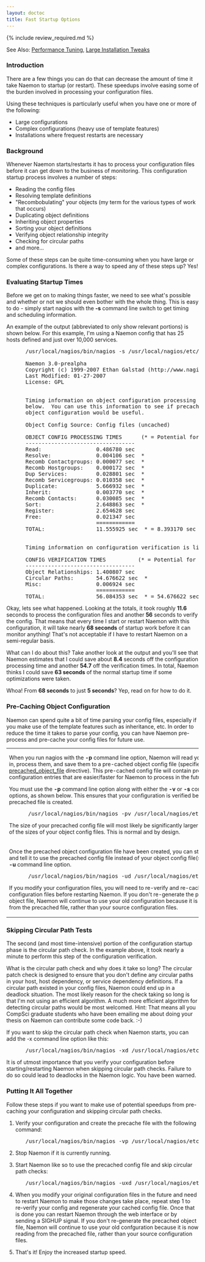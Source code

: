 ```yaml
---
layout: doctoc
title: Fast Startup Options
---
```


{% include review_required.md %}


<span class="glyphicon glyphicon-arrow-right"></span> See Also: <a href="tuning.html">Performance Tuning</a>, <a href="largeinstalltweaks.html">Large Installation Tweaks</a>

### Introduction

There are a few things you can do that can decrease the amount of time it take Naemon to startup (or restart).  These speedups involve easing some of the burden involved in processing your configuration files.

Using these techniques is particularly useful when you have one or more of the following:

<ul>
<li>Large configurations</li>
<li>Complex configurations (heavy use of template features)</li>
<li>Installations where frequest restarts are necessary</li>
</ul>

### Background

Whenever Naemon starts/restarts it has to process your configuration files before it can get down to the business of monitoring.  This configuration startup process involves a number of steps:

<ul>
<li>Reading the config files</li>
<li>Resolving template definitions</li>
<li>"Recombobulating" your objects (my term for the various types of work that occurs)</li>
<li>Duplicating object definitions</li>
<li>Inheriting object properties</li>
<li>Sorting your object definitions</li>
<li>Verifying object relationship integrity</li>
<li>Checking for circular paths</li>
<li>and more...</li>
</ul>

Some of these steps can be quite time-consuming when you have large or complex configurations.  Is there a way to speed any of these steps up?  Yes!

### Evaluating Startup Times

Before we get on to making things faster, we need to see what's possible and whether or not we should even bother with the whole thing.  This is easy to do - simply start nagios with the <b>-s</b> command line switch to get timing and scheduling information.

An example of the output (abbreviated to only show relevant portions) is shown below. For this example, I'm using a Naemon config that has 25 hosts defined and just over 10,000 services.

<pre style="padding: 0 0 0 50px;">
/usr/local/nagios/bin/nagios -s /usr/local/nagios/etc/nagios.cfg

Naemon 3.0-prealpha
Copyright (c) 1999-2007 Ethan Galstad (http://www.nagios.org)
Last Modified: 01-27-2007
License: GPL


Timing information on object configuration processing is listed
below.  You can use this information to see if precaching your
object configuration would be useful.

Object Config Source: Config files (uncached)

OBJECT CONFIG PROCESSING TIMES      (* = Potential for precache savings with -u option)
----------------------------------
Read:                 0.486780 sec
Resolve:              0.004106 sec  *
Recomb Contactgroups: 0.000077 sec  *
Recomb Hostgroups:    0.000172 sec  *
Dup Services:         0.028801 sec  *
Recomb Servicegroups: 0.010358 sec  *
Duplicate:            5.666932 sec  *
Inherit:              0.003770 sec  *
Recomb Contacts:      0.030085 sec  *
Sort:                 2.648863 sec  *
Register:             2.654628 sec
Free:                 0.021347 sec
                      ============
TOTAL:                11.555925 sec  * = 8.393170 sec (72.63%) estimated savings


Timing information on configuration verification is listed below.

CONFIG VERIFICATION TIMES          (* = Potential for speedup with -x option)
----------------------------------
Object Relationships: 1.400807 sec
Circular Paths:       54.676622 sec  *
Misc:                 0.006924 sec
                      ============
TOTAL:                56.084353 sec  * = 54.676622 sec (97.5%) estimated savings
</pre>

Okay, lets see what happened.  Looking at the totals, it took roughly <b>11.6</b> seconds to process the configuration files and another <b>56</b> seconds to verify the config.  That means that every time I start or restart Naemon with this configuration, it will take nearly <b>68 seconds</b> of startup work before it can monitor anything!  That's not acceptable if I have to restart Naemon on a semi-regular basis.

What can I do about this?  Take another look at the output and you'll see that Naemon estimates that I could save about <b>8.4</b> seconds off the configuration processing time and another <b>54.7</b> off the verification times.  In total, Naemon thinks I could save <b>63 seconds</b> of the normal startup time if some optimizations were taken.

Whoa!  From <b>68 seconds</b> to just <b>5 seconds</b>?  Yep, read on for how to do it.

### Pre-Caching Object Configuration

Naemon can spend quite a bit of time parsing your config files, especially if you make use of the template features such as inheritance, etc.  In order to reduce the time it takes to parse your config, you can have Naemon pre-process and pre-cache your config files for future use.

<table border="0">
<tr>
<td valign="top">
<p>
When you run nagios with the <b>-p</b> command line option, Naemon will read your config files in, process them, and save them to a pre-cached object config file (specified by the <a href="configmain.html#precached_object_file">precached_object_file</a> directive).  This pre-cached config file will contain pre-processed configuration entries that are easier/faster for Naemon to process in the future.
</p>
<p>
You must use the <b>-p</b> command line option along with either the <b>-v</b> or <b>-s</b> command line options, as shown below.  This ensures that your configuration is verified before the precached file is created.
</p>
<pre style="padding: 0 0 0 50px;">
/usr/local/nagios/bin/nagios -pv /usr/local/nagios/etc/nagios.cfg
</pre>
<p>
The size of your precached config file will most likely be significantly larger than the sum of the sizes of your object config files.  This is normal and by design.
</p>
</td>
<td valign="top">
<div style="float: right; clear: right; padding: 0 0 25px 25px;">
<img src="/images/fast-startup1.png" alt="Pre-Caching Object Config Files" title="Pre-Caching Object Config Files" border="0">
</div>
</td>
</tr>
<tr>
<td valign="top">
<p>
Once the precached object configuration file have been created, you can start Naemon and tell it to use the precached config file instead of your object config file(s) by using the <b>-u</b> command line option.
</p>
<pre style="padding: 0 0 0 50px;">
/usr/local/nagios/bin/nagios -ud /usr/local/nagios/etc/nagios.cfg
</pre>
<p><span class="glyphicon glyphicon-exclamation-sign"></span> If you modify your configuration files, you will need to re-verify and re-cache your configuration files before restarting Naemon.  If you don't re-generate the precached object file, Naemon will continue to use your old configuration because it is now reading from the precached file, rather than your source configuration files.
</p>
</td>
<td valign="top">
<div style="float: right; padding: 0 0 0 25px;">
<img src="/images/fast-startup2.png" alt="Pre-Caching Object Config Files" title="Pre-Caching Object Config Files" border="0">
</div>
</td>
</tr>
</table>

### Skipping Circular Path Tests

The second (and most time-intensive) portion of the configuration startup phase is the circular path check.  In the example above, it took nearly a minute to perform this step of the configuration verification.

What is the circular path check and why does it take so long?  The circular patch check is designed to ensure that you don't define any circular paths in your host, host dependency, or service dependency definitions.  If a circular path existed in your config files, Naemon could end up in a deadlock situation.  The most likely reason for the check taking so long is that I'm not using an efficient algorithm.  A much more efficient algorithm for detecting circular paths would be most welcomed.  Hint:  That means all you CompSci graduate students who have been emailing me about doing your thesis on Naemon can contribute some code back. :-)

If you want to skip the circular path check when Naemon starts, you can add the -x command line option like this:

<pre style="padding: 0 0 0 50px;">
/usr/local/nagios/bin/nagios -xd /usr/local/nagios/etc/nagios.cfg
</pre>
<p><span class="glyphicon glyphicon-exclamation-sign"></span> It is of utmost importance that you verify your configuration before starting/restarting Naemon when skipping circular path checks.  Failure to do so could lead to deadlocks in the Naemon logic.  You have been warned.

### Putting It All Together

Follow these steps if you want to make use of potential speedups from pre-caching your configuration and skipping circular path checks.

1. Verify your configuration and create the precache file with the following command:

<pre style="padding: 0 0 0 50px;">
/usr/local/nagios/bin/nagios -vp /usr/local/nagios/etc/nagios.cfg
</pre>

2. Stop Naemon if it is currently running.

3. Start Naemon like so to use the precached config file and skip circular path checks:

<pre style="padding: 0 0 0 50px;">
/usr/local/nagios/bin/nagios -uxd /usr/local/nagios/etc/nagios.cfg
</pre>

4. When you modify your original configuration files in the future and need to restart Naemon to make those changes take place, repeat step 1 to re-verify your config and regenerate your cached config file.  Once that is done you can restart Naemon through the web interface or by sending a SIGHUP signal.  If you don't re-generate the precached object file, Naemon will continue to use your old confguration because it is now reading from the precached file, rather than your source configuration files.

5. That's it!  Enjoy the increased startup speed.
